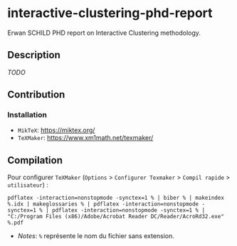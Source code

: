 # interactive-clustering-phd-report
Erwan SCHILD PHD report on Interactive Clustering methodology.

## Description

_TODO_

## Contribution

### Installation

- `MikTeX`: https://miktex.org/
- `TeXMaker`: https://www.xm1math.net/texmaker/

## Compilation

Pour configurer `TeXMaker` (`Options` > `Configurer Texmaker` > `Compil rapide` > `utilisateur`) :
```TeXMaker
pdflatex -interaction=nonstopmode -synctex=1 % | biber % | makeindex %.idx | makeglossaries % | pdflatex -interaction=nonstopmode -synctex=1 % | pdflatex -interaction=nonstopmode -synctex=1 % | "C:/Program Files (x86)/Adobe/Acrobat Reader DC/Reader/AcroRd32.exe" %.pdf
```
- _Notes_: `%` représente le nom du fichier sans extension.